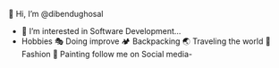  👋 Hi, I’m @dibendughosal
- 👀 I’m interested in Software Development...
- Hobbies
🎭 Doing improve
🏕 Backpacking
🌏 Traveling the world
👗 Fashion
🎨 Painting
follow me on Social media-
<a href="https://www.instagram.com/imdibghosal/"
              ><i class="bi bi-instagram"></i
            ></a>
<!---
dibendughosal/dibendughosal is a ✨ special ✨ repository because its `README.md` (this file) appears on your GitHub profile.
You can click the Preview link to take a look at your changes.
--->

